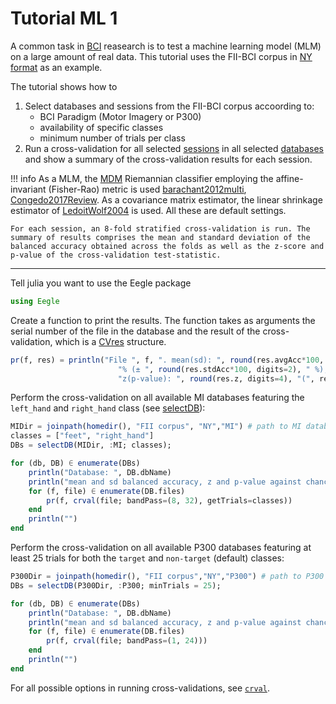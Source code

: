 # Tutorial ML 1

A common task in [BCI](@ref "Acronyms") reasearch is to test a machine learning model (MLM) on a large amount of real data.
This tutorial uses the FII-BCI corpus in [NY format](@ref) as an example.

The tutorial shows how to

1. Select databases and sessions from the FII-BCI corpus accoording to:
    - BCI Paradigm (Motor Imagery or P300)
    - availability of specific classes
    - minimum number of trials per class
2. Run a cross-validation for all selected [sessions](@ref "session") in all selected [databases](@ref "database") and show a summary of the cross-validation results for each session.

!!! info
    As a MLM, the [MDM](https://marco-congedo.github.io/PosDefManifoldML.jl/stable/mdm/) Riemannian classifier employing the affine-invariant (Fisher-Rao) metric is used [barachant2012multi](@cite), [Congedo2017Review](@cite). As a covariance matrix estimator, the linear shrinkage estimator of [LedoitWolf2004](@cite) is used. All these are default settings. 

    For each session, an 8-fold stratified cross-validation is run. The summary of results comprises the mean and standard deviation of the
    balanced accuracy obtained across the folds as well as the z-score and p-value of the cross-validation test-statistic.

---

Tell julia you want to use the Eegle package

```julia
using Eegle 
```

Create a function to print the results. The function takes as arguments the serial number of the file in the database and the result of the cross-validation, which is a [CVres](https://marco-congedo.github.io/PosDefManifoldML.jl/stable/cv/#PosDefManifoldML.CVres) structure.

```julia
pr(f, res) = println("File ", f, ". mean(sd): ", round(res.avgAcc*100, digits=2),
                        "% (± ", round(res.stdAcc*100, digits=2), " %); ", 
                        "z(p-value): ", round(res.z, digits=4), "(", res.p, ")")
```

Perform the cross-validation on all available MI databases featuring the `left_hand` and `right_hand` class (see [selectDB](@ref)):

```julia
MIDir = joinpath(homedir(), "FII corpus", "NY","MI") # path to MI databases
classes = ["feet", "right_hand"]
DBs = selectDB(MIDir, :MI; classes);

for (db, DB) ∈ enumerate(DBs)
    println("Database: ", DB.dbName)
    println("mean and sd balanced accuracy, z and p-value against chance level:")
    for (f, file) ∈ enumerate(DB.files)
        pr(f, crval(file; bandPass=(8, 32), getTrials=classes))
    end
    println("")
end
```

Perform the cross-validation on all available P300 databases featuring at least 25 trials for both the `target` and `non-target` (default) classes:

```julia
P300Dir = joinpath(homedir(), "FII corpus","NY","P300") # path to P300 databases
DBs = selectDB(P300Dir, :P300; minTrials = 25);

for (db, DB) ∈ enumerate(DBs)
    println("Database: ", DB.dbName)
    println("mean and sd balanced accuracy, z and p-value against chance level:")
    for (f, file) ∈ enumerate(DB.files)
        pr(f, crval(file; bandPass=(1, 24)))
    end
    println("")
end
```

For all possible options in running cross-validations, see [`crval`](@ref).
